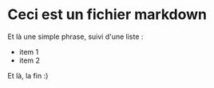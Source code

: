 # Ceci est un fichier markdown

Et là une simple phrase, suivi d'une liste :
* item 1
* item 2

Et là, la fin :)